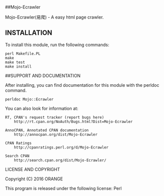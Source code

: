 ##Mojo-Ecrawler

 Mojo-Ecrawler(易爬) - A easy html page crawler.
 

## INSTALLATION

To install this module, run the following commands:

	perl Makefile.PL
	make
	make test
	make install

##SUPPORT AND DOCUMENTATION

After installing, you can find documentation for this module with the
perldoc command.

    perldoc Mojo::Ecrawler

You can also look for information at:

    RT, CPAN's request tracker (report bugs here)
        http://rt.cpan.org/NoAuth/Bugs.html?Dist=Mojo-Ecrawler

    AnnoCPAN, Annotated CPAN documentation
        http://annocpan.org/dist/Mojo-Ecrawler

    CPAN Ratings
        http://cpanratings.perl.org/d/Mojo-Ecrawler

    Search CPAN
        http://search.cpan.org/dist/Mojo-Ecrawler/


LICENSE AND COPYRIGHT

Copyright (C) 2016 ORANGE

This program is released under the following license: Perl

